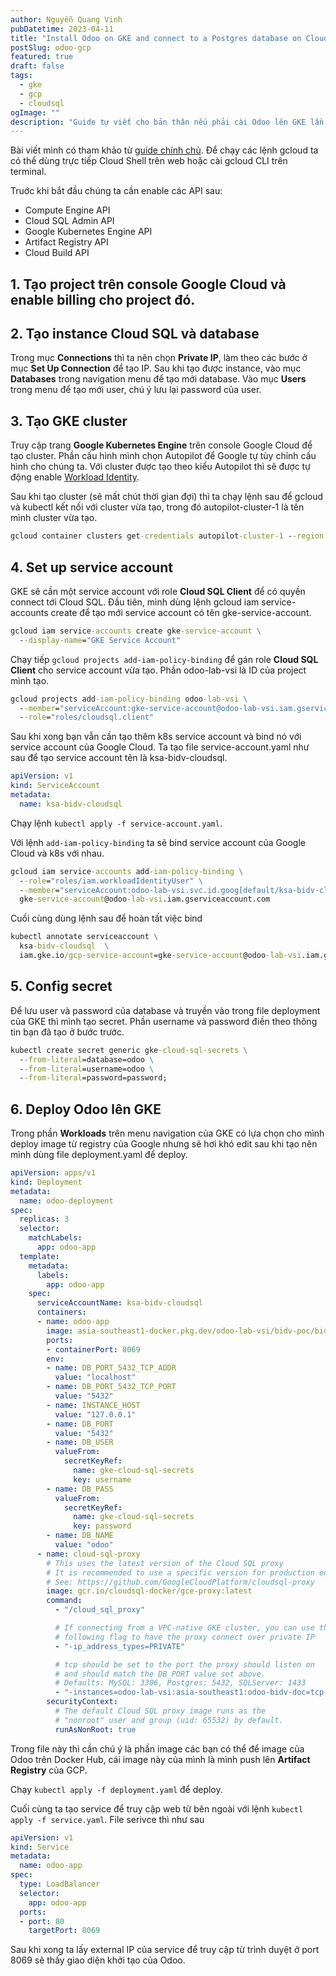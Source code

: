 ```yaml
---
author: Nguyễn Quang Vinh
pubDatetime: 2023-04-11
title: "Install Odoo on GKE and connect to a Postgres database on Cloud SQL with auth proxy"
postSlug: odoo-gcp
featured: true
draft: false
tags:
  - gke
  - gcp
  - cloudsql
ogImage: ""
description: "Guide tự viết cho bản thân nếu phải cài Odoo lên GKE lần nữa"
---
```


Bài viết mình có tham khảo từ [guide chính chủ](https://cloud.google.com/sql/docs/postgres/connect-instance-kubernetes). Để chạy các lệnh gcloud ta có thể dùng trực tiếp Cloud Shell trên web hoặc cài gcloud CLI trên terminal.

Truớc khi bắt đầu chúng ta cần enable các API sau:

- Compute Engine API
- Cloud SQL Admin API
- Google Kubernetes Engine API
- Artifact Registry API
- Cloud Build API

## 1. Tạo project trên console Google Cloud và enable billing cho project đó.

## 2. Tạo instance Cloud SQL và database

Trong mục **Connections** thì ta nên chọn **Private IP**, làm theo các bước ở mục **Set Up Connection** để tạo IP. Sau khi tạo được instance, vào mục **Databases** trong navigation menu để tạo mới database. Vào mục **Users** trong menu để tạo mới user, chú ý lưu lại password của user.

## 3. Tạo GKE cluster

Truy cập trang **Google Kubernetes Engine** trên console Google Cloud để tạo cluster. Phần cấu hình mình chọn Autopilot để Google tự tùy chỉnh cấu hình cho chúng ta. Với cluster được tạo theo kiểu Autopilot thì sẽ được tự động enable [Workload Identity](https://cloud.google.com/kubernetes-engine/docs/how-to/workload-identity).

Sau khi tạo cluster (sẽ mất chút thời gian đợi) thì ta chạy lệnh sau để gcloud và kubectl kết nối với cluster vừa tạo, trong đó autopilot-cluster-1 là tên mình cluster vừa tạo.

```cmd
gcloud container clusters get-credentials autopilot-cluster-1 --region asia-southeast1
```

## 4. Set up service account

GKE sẽ cần một service account với role **Cloud SQL Client** để có quyền connect tới Cloud SQL. Đầu tiên, mình dùng lệnh gcloud iam service-accounts create để tạo mới service account có tên gke-service-account.

```cmd
gcloud iam service-accounts create gke-service-account \
  --display-name="GKE Service Account"
```

Chạy tiếp `gcloud projects add-iam-policy-binding` để gán role **Cloud SQL Client** cho service account vừa tạo. Phần odoo-lab-vsi là ID của project mình tạo.

```cmd
gcloud projects add-iam-policy-binding odoo-lab-vsi \
  --member="serviceAccount:gke-service-account@odoo-lab-vsi.iam.gserviceaccount.com" \
  --role="roles/cloudsql.client"
```

Sau khi xong bạn vẫn cần tạo thêm k8s service account và bind nó với service account của Google Cloud. Ta tạo file service-account.yaml như sau để tạo service account tên là ksa-bidv-cloudsql.

```yaml
apiVersion: v1
kind: ServiceAccount
metadata:
  name: ksa-bidv-cloudsql
```

Chạy lệnh `kubectl apply -f service-account.yaml`.

Với lệnh `add-iam-policy-binding` ta sẽ bind service account của Google Cloud và k8s với nhau.

```cmd
gcloud iam service-accounts add-iam-policy-binding \
  --role="roles/iam.workloadIdentityUser" \
  --member="serviceAccount:odoo-lab-vsi.svc.id.goog[default/ksa-bidv-cloudsql]" \
  gke-service-account@odoo-lab-vsi.iam.gserviceaccount.com
```

Cuối cùng dùng lệnh sau để hoàn tất việc bind

```cmd
kubectl annotate serviceaccount \
  ksa-bidv-cloudsql  \
  iam.gke.io/gcp-service-account=gke-service-account@odoo-lab-vsi.iam.gserviceaccount.com
```

## 5. Config secret

Để lưu user và password của database và truyền vào trong file deployment của GKE thì mình tạo secret. Phần username và password điền theo thông tin bạn đã tạo ở bước trước.

```cmd
kubectl create secret generic gke-cloud-sql-secrets \
  --from-literal=database=odoo \
  --from-literal=username=odoo \
  --from-literal=password=password;
```

## 6. Deploy Odoo lên GKE

Trong phần **Workloads** trên menu navigation của GKE có lựa chọn cho mình deploy image từ registry của Google nhưng sẽ hơi khó edit sau khi tạo nên mình dùng file deployment.yaml để deploy.

```yaml
apiVersion: apps/v1
kind: Deployment
metadata:
  name: odoo-deployment
spec:
  replicas: 3
  selector:
    matchLabels:
      app: odoo-app
  template:
    metadata:
      labels:
        app: odoo-app
    spec:
      serviceAccountName: ksa-bidv-cloudsql
      containers:
      - name: odoo-app
        image: asia-southeast1-docker.pkg.dev/odoo-lab-vsi/bidv-poc/bidv_poc
        ports:
        - containerPort: 8069
        env:
        - name: DB_PORT_5432_TCP_ADDR
          value: "localhost"
        - name: DB_PORT_5432_TCP_PORT
          value: "5432"
        - name: INSTANCE_HOST
          value: "127.0.0.1"
        - name: DB_PORT
          value: "5432"
        - name: DB_USER
          valueFrom:
            secretKeyRef:
              name: gke-cloud-sql-secrets
              key: username
        - name: DB_PASS
          valueFrom:
            secretKeyRef:
              name: gke-cloud-sql-secrets
              key: password
        - name: DB_NAME
          value: "odoo"
      - name: cloud-sql-proxy
        # This uses the latest version of the Cloud SQL proxy
        # It is recommended to use a specific version for production environments.
        # See: https://github.com/GoogleCloudPlatform/cloudsql-proxy
        image: gcr.io/cloudsql-docker/gce-proxy:latest
        command:
          - "/cloud_sql_proxy"

          # If connecting from a VPC-native GKE cluster, you can use the
          # following flag to have the proxy connect over private IP
          - "-ip_address_types=PRIVATE"

          # tcp should be set to the port the proxy should listen on
          # and should match the DB_PORT value set above.
          # Defaults: MySQL: 3306, Postgres: 5432, SQLServer: 1433
          - "-instances=odoo-lab-vsi:asia-southeast1:odoo-bidv-doc=tcp:5432"
        securityContext:
          # The default Cloud SQL proxy image runs as the
          # "nonroot" user and group (uid: 65532) by default.
          runAsNonRoot: true
```

Trong file này thì cần chú ý là phần image các bạn có thể để image của Odoo trên Docker Hub, cái image này của mình là mình push lên **Artifact Registry** của GCP.

Chạy `kubectl apply -f deployment.yaml` để deploy.

Cuối cùng ta tạo service để truy cập web từ bên ngoài với lệnh `kubectl apply -f service.yaml`. File serivce thì như sau

```yaml
apiVersion: v1
kind: Service
metadata:
  name: odoo-app
spec:
  type: LoadBalancer
  selector:
    app: odoo-app
  ports:
  - port: 80
    targetPort: 8069
```

Sau khi xong ta lấy external IP của service để truy cập từ trình duyệt ở port 8069 sẽ thấy giao diện khởi tạo của Odoo.
